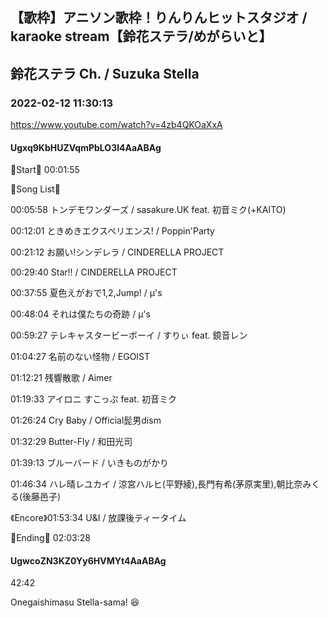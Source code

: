 ## 【歌枠】アニソン歌枠！りんりんヒットスタジオ / karaoke stream【鈴花ステラ/めがらいと】
## 鈴花ステラ Ch. / Suzuka Stella
### 2022-02-12 11:30:13
https://www.youtube.com/watch?v=4zb4QKOaXxA
#### Ugxq9KbHUZVqmPbLO3l4AaABAg
🔔Start🔔 00:01:55



🔔Song List🔔

00:05:58 トンデモワンダーズ / sasakure.‌UK feat. 初音ミク(+KAITO)

00:12:01 ときめきエクスペリエンス! / Poppin'Party

00:21:12 お願い!シンデレラ / CINDERELLA PROJECT

00:29:40 Star!! / CINDERELLA PROJECT

00:37:55 夏色えがおで1,2,Jump! / μ's

00:48:04 それは僕たちの奇跡 / μ's

00:59:27 テレキャスタービーボーイ / すりぃ feat. 鏡音レン

01:04:27 名前のない怪物 / EGOIST

01:12:21 残響散歌 / Aimer

01:19:33 アイロニ すこっぷ feat. 初音ミク

01:26:24 Cry Baby / Official髭男dism

01:32:29 Butter-Fly / 和田光司

01:39:13 ブルーバード / いきものがかり

01:46:34 ハレ晴レユカイ / 涼宮ハルヒ(平野綾),長門有希(茅原実里),朝比奈みくる(後藤邑子)

《Encore》01:53:34 U&I / 放課後ティータイム



🔔Ending🔔 02:03:28

#### UgwcoZN3KZ0Yy6HVMYt4AaABAg
42:42

Onegaishimasu Stella-sama! 😆

